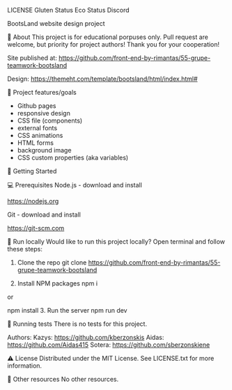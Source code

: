 LICENSE Gluten Status Eco Status Discord

BootsLand
website design project


🌟 About
This project is for educational porpuses only. Pull request are welcome, but priority for project authors! Thank you for your cooperation!

Site published at: https://github.com/front-end-by-rimantas/55-grupe-teamwork-bootsland

Design:
https://themeht.com/template/bootsland/html/index.html#



🎯 Project features/goals
 * Github pages
 * responsive design
 * CSS file (components)
 * external fonts
 * CSS animations
 * HTML forms
 * background image
 * CSS custom properties (aka variables)

🧰 Getting Started

💻 Prerequisites
Node.js - download and install

https://nodejs.org

Git - download and install

https://git-scm.com

🏃 Run locally
Would like to run this project locally? Open terminal and follow these steps:

1. Clone the repo
  git clone https://github.com/front-end-by-rimantas/55-grupe-teamwork-bootsland

2. Install NPM packages
 npm i

 or

 npm install
3. Run the server
 npm run dev

🧪 Running tests
There is no tests for this project.

Authors:
Kazys: https://github.com/kberzonskis
Aidas: https://github.com/Aidas415
Sotera: https://github.com/sberzonskiene

⚠️ License
Distributed under the MIT License. See LICENSE.txt for more information.

🔗 Other resources
No other resources.